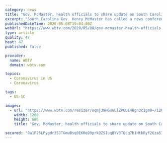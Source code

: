 ```yaml
---
category: news
title: "Gov. McMaster, health officials to share update on South Carolina coronavirus response"
excerpt: "South Carolina Gov. Henry McMaster has called a news conference to share an update on the state’s coronavirus response."
publishedDateTime: 2020-05-08T19:04:00Z
webUrl: "https://www.wbtv.com/2020/05/08/gov-mcmaster-health-officials-share-update-south-carolina-coronavirus-response/"
type: article
quality: 47
heat: 47
published: false

provider:
  name: WBTV
  domain: wbtv.com

topics:
  - Coronavirus in US
  - Coronavirus

tags:
  - US-SC

images:
  - url: "https://www.wbtv.com/resizer/oqmj39HGu6LlZPODi4Bgn3c1gm0=/1200x0/arc-anglerfish-arc2-prod-raycom.s3.amazonaws.com/public/77GZHOUGX5EFJNU4UNAWW3SEVE.jpg"
    width: 1200
    height: 686
    title: "Gov. McMaster, health officials to share update on South Carolina coronavirus response"

secured: "0a1P25LPygdr35JTGmuBsq0EKReO9prkOZSIuqBYV3TQcq7b1HtkRyf2Gza5IaTbldHNNnd+eZpXpW+RPfEtmXfIzG4chT2ZZDrTHroF8B2DIimk0Bs6CD7UacNGn2paBnE+dvwNWzpbqT+sB9eFoQt8GdPCrLm0Mz+NQKTnD+Ft1Pm58LhXAPlWuArVxkAauhoIo53+S+kDFZaG4Ef/r2CVqRhAviG//tvJ/9JCT2DcqI3D9PLa/O5vbs5ld/KJb71opsL3RwmMOTfqNVfDuxNNYWjWSuRHJImaJx2psie0ePV6cZ5Q3KDc1xJ8deO4;4AHp7ilm/Cs8w8METnkvSQ=="
---
```


